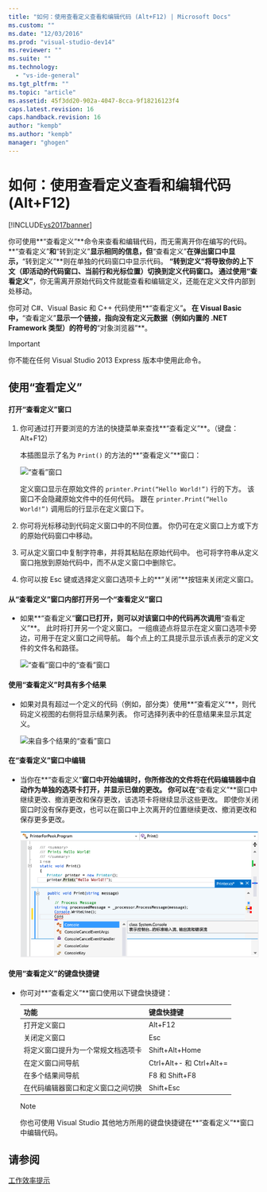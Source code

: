 ```yaml
---
title: "如何：使用查看定义查看和编辑代码 (Alt+F12) | Microsoft Docs"
ms.custom: ""
ms.date: "12/03/2016"
ms.prod: "visual-studio-dev14"
ms.reviewer: ""
ms.suite: ""
ms.technology: 
  - "vs-ide-general"
ms.tgt_pltfrm: ""
ms.topic: "article"
ms.assetid: 45f3dd20-902a-4047-8cca-9f18216123f4
caps.latest.revision: 16
caps.handback.revision: 16
author: "kempb"
ms.author: "kempb"
manager: "ghogen"
---
```

# 如何：使用查看定义查看和编辑代码 (Alt+F12)
[!INCLUDE[vs2017banner](../code-quality/includes/vs2017banner.md)]

你可使用**“查看定义”**命令来查看和编辑代码，而无需离开你在编写的代码。  **“查看定义”**和**“转到定义”**显示相同的信息，但**“查看定义”**在弹出窗口中显示，**“转到定义”**则在单独的代码窗口中显示代码。  **“转到定义”**将导致你的上下文（即活动的代码窗口、当前行和光标位置）切换到定义代码窗口。  通过使用**“查看定义”**，你无需离开原始代码文件就能查看和编辑定义，还能在定义文件内部到处移动。  
  
 你可对 C\#、Visual Basic 和 C\+\+ 代码使用**“查看定义”**。  在 Visual Basic 中，**“查看定义”**显示一个链接，指向没有定义元数据（例如内置的 .NET Framework 类型）的符号的**“对象浏览器”**。  
  
> [!IMPORTANT]
>  你不能在任何 Visual Studio 2013 Express 版本中使用此命令。  
  
## 使用“查看定义”  
  
#### 打开“查看定义”窗口  
  
1.  你可通过打开要浏览的方法的快捷菜单来查找**“查看定义”**。（键盘：Alt\+F12）  
  
     本插图显示了名为 `Print()` 的方法的**“查看定义”**窗口：  
  
     ![“查看”窗口](../ide/media/peekwindow.png "PeekWindow")  
  
     定义窗口显示在原始文件的 `printer.Print(“Hello World!”)` 行的下方。  该窗口不会隐藏原始文件中的任何代码。  跟在 `printer.Print(“Hello World!”)` 调用后的行显示在定义窗口下。  
  
2.  你可将光标移动到代码定义窗口中的不同位置。  你仍可在定义窗口上方或下方的原始代码窗口中移动。  
  
3.  可从定义窗口中复制字符串，并将其粘贴在原始代码中。  也可将字符串从定义窗口拖放到原始代码中，而不从定义窗口中删除它。  
  
4.  你可以按 Esc 键或选择定义窗口选项卡上的**“关闭”**按钮来关闭定义窗口。  
  
#### 从“查看定义”窗口内部打开另一个“查看定义”窗口  
  
-   如果**“查看定义”**窗口已打开，则可以对该窗口中的代码再次调用**“查看定义”**。  此时将打开另一个定义窗口。  一组痕迹点将显示在定义窗口选项卡旁边，可用于在定义窗口之间导航。  每个点上的工具提示显示该点表示的定义文件的文件名和路径。  
  
     ![“查看”窗口中的“查看”窗口](../ide/media/peekwithinpeek.png "PeekWithinPeek")  
  
#### 使用“查看定义”时具有多个结果  
  
-   如果对具有超过一个定义的代码（例如，部分类）使用**“查看定义”**，则代码定义视图的右侧将显示结果列表。  你可选择列表中的任意结果来显示其定义。  
  
     ![来自多个结果的“查看”窗口](../ide/media/peekmultiple.png "PeekMultiple")  
  
#### 在“查看定义”窗口中编辑  
  
-   当你在**“查看定义”**窗口中开始编辑时，你所修改的文件将在代码编辑器中自动作为单独的选项卡打开，并显示已做的更改。  你可以在**“查看定义”**窗口中继续更改、撤消更改和保存更改，该选项卡将继续显示这些更改。  即使你关闭窗口时没有保存更改，也可以在窗口中上次离开的位置继续更改、撤消更改和保存更多更改。  
  
     ![在“查看”窗口中编辑](../ide/media/peekedit.png "PeekEdit")  
  
#### 使用“查看定义”的键盘快捷键  
  
-   你可对**“查看定义”**窗口使用以下键盘快捷键：  
  
    |功能|键盘快捷键|  
    |--------|-----------|  
    |打开定义窗口|Alt\+F12|  
    |关闭定义窗口|Esc|  
    |将定义窗口提升为一个常规文档选项卡|Shift\+Alt\+Home|  
    |在定义窗口间导航|Ctrl\+Alt\+\- 和 Ctrl\+Alt\+\=|  
    |在多个结果间导航|F8 和 Shift\+F8|  
    |在代码编辑器窗口和定义窗口之间切换|Shift\+Esc|  
  
    > [!NOTE]
    >  你也可使用 Visual Studio 其他地方所用的键盘快捷键在**“查看定义”**窗口中编辑代码。  
  
## 请参阅  
 [工作效率提示](../ide/productivity-tips-for-visual-studio.md)